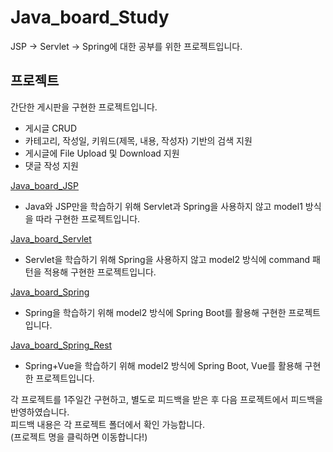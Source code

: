 # Java_board_Study
JSP -> Servlet -> Spring에 대한 공부를 위한 프로젝트입니다.  

## 프로젝트
간단한 게시판을 구현한 프로젝트입니다.
 - 게시글 CRUD
 - 카테고리, 작성일, 키워드(제목, 내용, 작성자) 기반의 검색 지원
 - 게시글에 File Upload 및 Download 지원
 - 댓글 작성 지원

[Java_board_JSP](https://github.com/sugarghost/java_board_study/tree/master/java_board_jsp)
* Java와 JSP만을 학습하기 위해 Servlet과 Spring을 사용하지 않고 model1 방식을 따라 구현한 프로젝트입니다.

[Java_board_Servlet](https://github.com/sugarghost/java_board_study/tree/master/java_board_servlet)
* Servlet을 학습하기 위해 Spring을 사용하지 않고 model2 방식에 command 패턴을 적용해 구현한 프로젝트입니다.

[Java_board_Spring](https://github.com/sugarghost/java_board_spring/tree/d40d7000cecd01a69c9c237023d2b3018c134ccf)
* Spring을 학습하기 위해 model2 방식에 Spring Boot를 활용해 구현한 프로젝트입니다.

[Java_board_Spring_Rest](https://github.com/sugarghost/java_board_spring_rest/tree/6fabeb09c82e9a4b6ec89c81af3f4fe813fba6c8)
* Spring+Vue을 학습하기 위해 model2 방식에 Spring Boot, Vue를 활용해 구현한 프로젝트입니다.

각 프로젝트를 1주일간 구현하고, 별도로 피드백을 받은 후 다음 프로젝트에서 피드백을 반영하였습니다.  
피드백 내용은 각 프로젝트 폴더에서 확인 가능합니다.  
(프로젝트 명을 클릭하면 이동합니다!)

